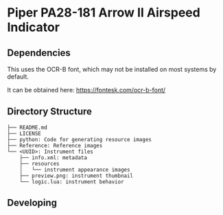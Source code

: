 # Piper PA28-181 Arrow II Airspeed Indicator

## Dependencies

This uses the OCR-B font, which may not be installed on most systems
by default.

It can be obtained here:
https://fontesk.com/ocr-b-font/

## Directory Structure

```
├── README.md
├── LICENSE
├── python: Code for generating resource images
├── Reference: Reference images
└── <UUID>: Instrument files
    ├── info.xml: metadata
    ├── resources
    │   └── instrument appearance images
    ├── preview.png: instrument thumbnail
    └── logic.lua: instrument behavior
```

## Developing
